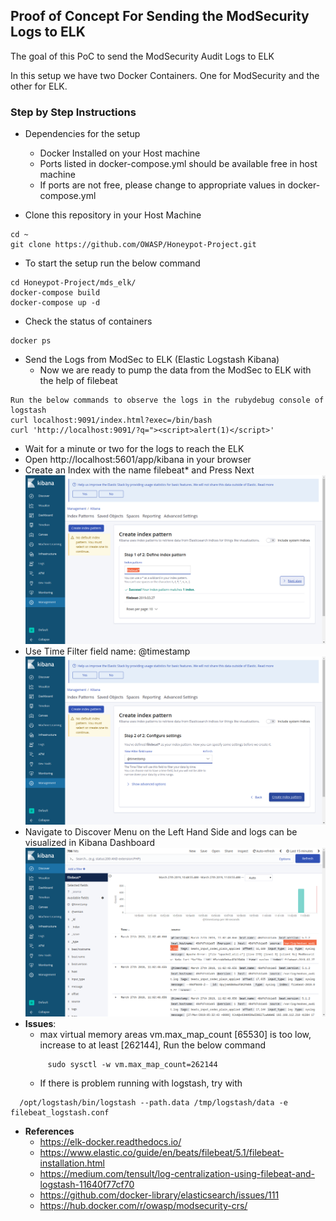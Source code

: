 ## Proof of Concept For Sending the ModSecurity Logs to ELK 

The goal of this PoC to send the ModSecurity Audit Logs to ELK

In this setup we have two Docker Containers. One for ModSecurity and the other for ELK. 
### Step by Step Instructions
* Dependencies for the setup
    * Docker Installed on your Host machine
    * Ports listed in docker-compose.yml should be available free in host machine
    * If ports are not free, please change to appropriate values in docker-compose.yml

*   Clone this repository in your Host Machine
```
cd ~
git clone https://github.com/OWASP/Honeypot-Project.git
```
*   To start the setup run the below command
```
cd Honeypot-Project/mds_elk/
docker-compose build
docker-compose up -d
```
*  Check the status of containers 
```
docker ps
```

*  Send the Logs from ModSec to ELK (Elastic Logstash Kibana)
    * Now we are ready to pump the data from the ModSec to ELK with the help of filebeat   
```
Run the below commands to observe the logs in the rubydebug console of logstash
curl localhost:9091/index.html?exec=/bin/bash
curl 'http://localhost:9091/?q="><script>alert(1)</script>'
```

*  Wait for a minute or two for the logs to reach the ELK
*  Open http://localhost:5601/app/kibana in your browser 
*  Create an Index with the name filebeat* and Press Next 
![Alt text](./screenshots/filebeat_index_create.png?raw=true "Filebeat index creation")
*  Use Time Filter field name: @timestamp 
![Alt text](./screenshots/filebeat_index_create_2.png?raw=true "Filebeat index creation")
*  Navigate to Discover Menu on the Left Hand Side and logs can be visualized in Kibana Dashboard 
![Alt text](./screenshots/filebeat_logs.png?raw=true "Visualizing the ModSecurity Audit Logs")
*  **Issues**:
   * max virtual memory areas vm.max_map_count [65530] is too low, increase to at least [262144], Run the below command 
   ```
        sudo sysctl -w vm.max_map_count=262144
   ```
   * If there is problem running with logstash, try with 
  ```
    /opt/logstash/bin/logstash --path.data /tmp/logstash/data -e filebeat_logstash.conf
```
* **References**
    * https://elk-docker.readthedocs.io/
    * https://www.elastic.co/guide/en/beats/filebeat/5.1/filebeat-installation.html
    * https://medium.com/tensult/log-centralization-using-filebeat-and-logstash-11640f77cf70  
    * https://github.com/docker-library/elasticsearch/issues/111
    * https://hub.docker.com/r/owasp/modsecurity-crs/
    